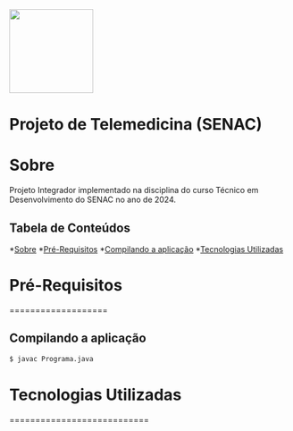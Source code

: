<img src="https://cdn-icons-png.flaticon.com/512/7228/7228311.png" height="150" width="150">

# Projeto de Telemedicina (SENAC)

Sobre
=========
Projeto Integrador implementado na disciplina do curso Técnico em Desenvolvimento do SENAC no ano de 2024.

Tabela de Conteúdos
-----------------------

*[Sobre](#sobre "\n")
*[Pré-Requisitos](#pré-requisitos)
        *[Compilando a aplicação](#Compilando-a-aplicação)
*[Tecnologias Utilizadas](#tecnologias-utilizadas)


# Pré-Requisitos
===================

Compilando a aplicação
------------------------
```bash
$ javac Programa.java
```

# Tecnologias Utilizadas
===========================
